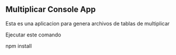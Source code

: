 ## Multiplicar Console App

Esta es una aplicacion para genera archivos de tablas de multiplicar

Ejecutar este comando

npm install